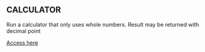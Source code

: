 CALCULATOR
------------------
Run a calculator that only uses whole numbers. Result may be returned with decimal point

<a href="https://lokoselli.github.io/Calculator/"> Access here</a>
